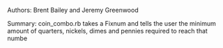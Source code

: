 Authors: Brent Bailey and Jeremy Greenwood

Summary: coin_combo.rb takes a Fixnum and tells the user the minimum amount of quarters, nickels, dimes and pennies required to reach that numbe